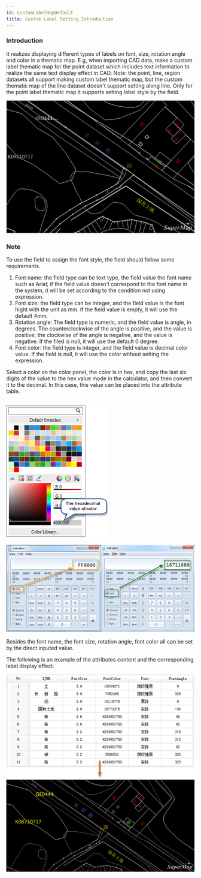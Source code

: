 ```yaml
---
id: CustomLabelMapDefault
title: Custom Label Setting Introduction
---
```

### Introduction

It realizes displaying different types of labels on font, size, rotation angle
and color in a thematic map. E.g, when importing CAD data, make a custom label
thematic map for the point dataset which includes text information to realize
the same text display effect in CAD. Note: the point, line, region datasets
all support making custom label thematic map, but the custom thematic map of
the line dataset doesn't support setting along line. Only for the point label
thematic map it supports setting label style by the field.

![](img/CustomLabelMap0.png)  
  
### Note

To use the field to assign the font style, the field should follow some
requirements.

1. Font name: the field type can be text type, the field value the font name such as Arial; if the field value doesn't correspond to the font name in the system, it will be set according to the condition not using expression. 
2. Font size: the field type can be integer, and the field value is the font hight with the unit as mm. If the field value is empty, it will use the default 4mm.
3. Rotation angle: The field type is numeric, and the field value is angle, in degrees. The counterclockwise of the angle is positive, and the value is positive; the clockwise of the angle is negative, and the value is negative. If the filed is null, it will use the default 0 degree.
4. Font color: the field type is integer, and the field value is decimal color value. If the field is null, it will use the color without setting the expression.

Select a color on the color panel, the color is in hex, and copy the last six
digits of the value to the hex value mode in the calculator, and then convert
it to the decimal. In this case, this value can be placed into the attribute
table.

![](img/CustomLabelMap1.png)  
---  
![](img/CustomLabelMap2.png)  
  
Besides the font name, the font size, rotation angle, font color all can be
set by the direct inputed value.

The following is an example of the attributes content and the corresponding
label display effect.

![](img/CustomLabelMap3.png)  
